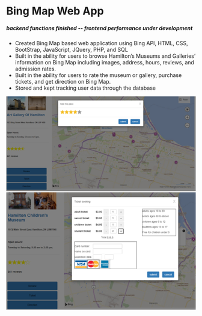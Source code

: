 # Bing Map Web App 

   ##### backend functions finished -- frontend performance under development


* Created Bing Map based web application using Bing API, HTML, CSS, BootStrap, JavaScript, JQuery, PHP, and SQL
* Built in the ability for users to browse Hamilton’s Museums and Galleries’ information on Bing Map including images, address, hours, reviews, and admission rates.
* Built in the ability for users to rate the museum or gallery, purchase tickets, and get direction on Bing Map.
* Stored and kept tracking user data through the database
<img src = "Bing%20Map/sh1.PNG" >
<img src = "Bing%20Map/sh2.PNG" >

